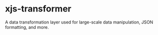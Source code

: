 # xjs-transformer
A data transformation layer used for large-scale data manipulation, JSON formatting, and more.
